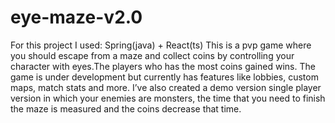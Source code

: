 # eye-maze-v2.0
For this project I used: Spring(java) + React(ts)
This is a pvp game where you should escape from a maze and collect coins by controlling your character with eyes.The players who has the most coins gained wins.
The game is under development but currently has features like lobbies, custom maps, match stats and more.
 I’ve also created a demo version single player version in which your enemies are monsters, the time that you need to finish the maze is measured and the coins decrease that time.
